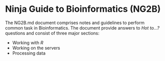 Ninja Guide to Bioinformatics (NG2B)
====================================

The NG2B.md document comprises notes and guidelines to perform common task in Bioinformatics. The document provide answers to _Hot to...?_ questions and consist of three major sections:

* Working with _R_
* Working on the servers
* Processing data
